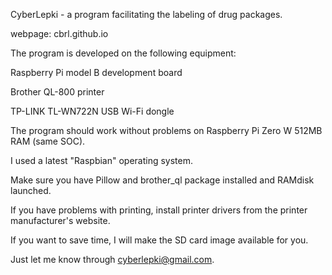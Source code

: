 CyberLepki - a program facilitating the labeling of drug packages.

webpage: cbrl.github.io

The program is developed on the following equipment:


Raspberry Pi model B development board

Brother QL-800 printer

TP-LINK TL-WN722N USB Wi-Fi dongle


The program should work without problems on Raspberry Pi Zero W 512MB RAM (same SOC).

I used a latest "Raspbian" operating system.

Make sure you have Pillow and brother_ql package installed and RAMdisk launched.

If you have problems with printing, install printer drivers from the printer manufacturer's website.

If you want to save time, I will make the SD card image available for you. 

Just let me know through cyberlepki@gmail.com.

